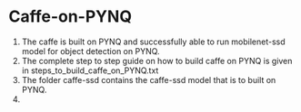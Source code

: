 # Caffe-on-PYNQ

1. The caffe is built on PYNQ and successfully able to run mobilenet-ssd model for object detection on PYNQ.
2. The complete step to step guide on how to build caffe on PYNQ is given in steps_to_build_caffe_on_PYNQ.txt
3. The folder caffe-ssd contains the caffe-ssd model that is to built on PYNQ.
4. 

